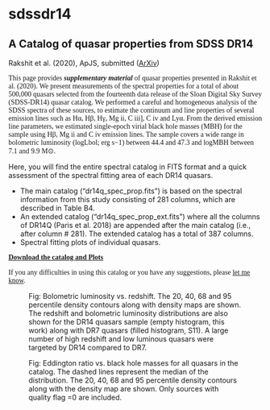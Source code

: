 # sdssdr14

## A Catalog of quasar properties from SDSS DR14


<!-- wp:paragraph -->
<p>Rakshit et al. (2020), ApJS, submitted (<a href="https://arxiv.org/pdf/1910.10395.pdf">ArXiv</a>)</p>
<!-- /wp:paragraph -->

<!-- wp:paragraph -->
<p><font face="Times New Roman, Times, serif">This page provides <em><strong>supplementary material</strong></em> of quasar properties presented in Rakshit et al. (2020). We present measurements of the spectral properties for a total of about 500,000 quasars selected from the fourteenth data release of the Sloan Digital Sky Survey (SDSS-DR14) quasar catalog. We performed a careful and homogeneous analysis of the SDSS spectra of these sources, to estimate the continuum and line properties of several emission lines such as Hα, Hβ, Hγ, Mg ii, C iii], C iv and Lyα. From the derived emission line parameters, we estimated single-epoch virial black hole masses (MBH) for the sample using Hβ, Mg ii and C iv emission lines. The sample covers a wide range in bolometric luminosity (logLbol; erg s−1) between 44.4 and 47.3 and logMBH between 7.1 and 9.9 M⊙. </font></p>
<!-- /wp:paragraph -->

Here, you will find the entire spectral catalog in FITS format and a quick assessment of the spectral fitting area of ​​each DR14 quasars. 

- The main catalog (“dr14q_spec_prop.fits”) is based on the spectral information from this study consisting of 281 columns, which are described in Table B4.
- An extended catalog (“dr14q_spec_prop_ext.fits”) where all the columns of DR14Q (Paris et al. 2018) are appended after the main catalog (i.e., after column # 281). The extended catalog has a total of 387 columns.
- Spectral fitting plots of individual quasars.

<!-- /wp:paragraph -->

<!-- wp:paragraph {"fontSize":"larger"} -->
<p class="has-larger-font-size"><font face="Times New Roman, Times, serif"><font face="Times New Roman, Times, serif"><strong><a href="https://seafile.utu.fi/d/9866433c200743119e92/">Download the catalog and Plots</a> &nbsp;</strong>&nbsp;</font></font></p>
<!-- /wp:paragraph -->

<p><font face="Times New Roman, Times, serif"><font face="Times New Roman, Times, serif">If you any difficulties in using this catalog or you have any suggestions, please <a href="mailto:suvenduat@gmail.com">let me know</a>.</font></font></p>


<figure class="wp-block-image"><img src="https://seafile.utu.fi/f/ea198a3fbef64c9aab01/?dl=1" alt="" class="wp-image-81"/><figcaption>Fig: Bolometric luminosity vs. redshift. The 20, 40, 68 and 95 percentile density contours along with density maps are shown. The redshift and bolometric luminosity distributions are also shown for the DR14 quasars sample (empty histogram, this work) along with DR7 quasars (filled histogram, S11). A large number of high redshift and low luminous quasars were targeted by DR14 compared to DR7.</figcaption></figure>

<figure class="wp-block-image"><img src="https://seafile.utu.fi/f/a84e8020fd8a45b0b0a4/?dl=1" alt="" class="wp-image-87"/><figcaption>Fig: Eddington ratio vs. black hole masses for all quasars in the catalog. The dashed lines represent the median of the distribution. The 20, 40, 68 and 95 percentile density contours along with the density map are shown. Only sources with quality flag =0 are included.</figcaption></figure>
